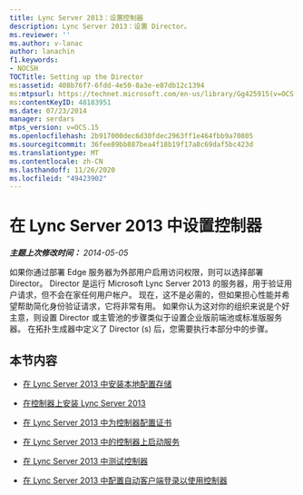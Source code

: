 ```yaml
---
title: Lync Server 2013：设置控制器
description: Lync Server 2013：设置 Director。
ms.reviewer: ''
ms.author: v-lanac
author: lanachin
f1.keywords:
- NOCSH
TOCTitle: Setting up the Director
ms:assetid: 408b76f7-6fdd-4e50-8a3e-e87db12c1394
ms:mtpsurl: https://technet.microsoft.com/en-us/library/Gg425915(v=OCS.15)
ms:contentKeyID: 48183951
ms.date: 07/23/2014
manager: serdars
mtps_version: v=OCS.15
ms.openlocfilehash: 2b917000dec6d30fdec2963ff1e464fbb9a70805
ms.sourcegitcommit: 36fee89bb887bea4f18b19f17a8c69daf5bc423d
ms.translationtype: MT
ms.contentlocale: zh-CN
ms.lasthandoff: 11/26/2020
ms.locfileid: "49423902"
---
```

# <a name="setting-up-the-director-in-lync-server-2013"></a>在 Lync Server 2013 中设置控制器

<div data-xmlns="http://www.w3.org/1999/xhtml">

<div class="topic" data-xmlns="http://www.w3.org/1999/xhtml" data-msxsl="urn:schemas-microsoft-com:xslt" data-cs="https://msdn.microsoft.com/">

<div data-asp="https://msdn2.microsoft.com/asp">



</div>

<div id="mainSection">

<div id="mainBody">

<span> </span>

_**主题上次修改时间：** 2014-05-05_

如果你通过部署 Edge 服务器为外部用户启用访问权限，则可以选择部署 Director。 Director 是运行 Microsoft Lync Server 2013 的服务器，用于验证用户请求，但不会在家任何用户帐户。 现在，这不是必需的，但如果担心性能并希望帮助简化身份验证请求，它将非常有用。 如果你认为这对你的组织来说是个好主意，则设置 Director 或主管池的步骤类似于设置企业版前端池或标准版服务器。 在拓扑生成器中定义了 Director (s) 后，您需要执行本部分中的步骤。

<div>

## <a name="in-this-section"></a>本节内容

  - [在 Lync Server 2013 中安装本地配置存储](lync-server-2013-install-the-local-configuration-store.md)

  - [在控制器上安装 Lync Server 2013](lync-server-2013-install-lync-server-on-the-director.md)

  - [在 Lync Server 2013 中为控制器配置证书](lync-server-2013-configure-certificates-for-the-director.md)

  - [在 Lync Server 2013 中的控制器上启动服务](lync-server-2013-start-services-on-the-director.md)

  - [在 Lync Server 2013 中测试控制器](lync-server-2013-test-the-director.md)

  - [在 Lync Server 2013 中配置自动客户端登录以使用控制器](lync-server-2013-configure-automatic-client-sign-in-to-use-the-director.md)

</div>

</div>

<span> </span>

</div>

</div>

</div>

